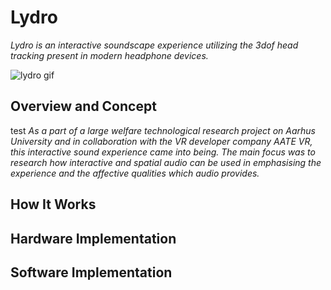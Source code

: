 # Lydro
*Lydro is an interactive soundscape experience utilizing the 3dof head tracking present in modern headphone devices.*

![lydro gif](/img/lydrogifv4.gif)


## Overview and Concept

test
*As a part of a large welfare technological research project on Aarhus University and in collaboration with the VR developer company AATE VR, this interactive sound experience came into being. The main focus was to research how interactive and spatial audio can be used in emphasising the experience and the affective qualities which audio provides.*

## How It Works


## Hardware Implementation


## Software Implementation